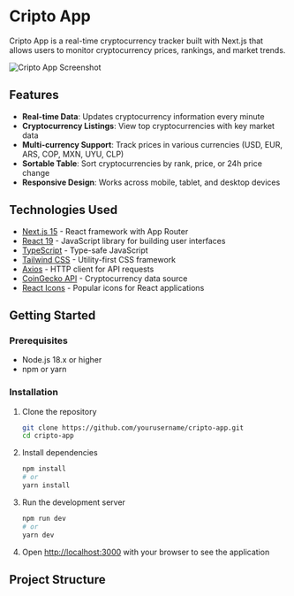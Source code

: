 # Cripto App

Cripto App is a real-time cryptocurrency tracker built with Next.js that allows users to monitor cryptocurrency prices, rankings, and market trends.

![Cripto App Screenshot](public/cripto-app-screenshot.png)

## Features

- **Real-time Data**: Updates cryptocurrency information every minute
- **Cryptocurrency Listings**: View top cryptocurrencies with key market data
- **Multi-currency Support**: Track prices in various currencies (USD, EUR, ARS, COP, MXN, UYU, CLP)
- **Sortable Table**: Sort cryptocurrencies by rank, price, or 24h price change
- **Responsive Design**: Works across mobile, tablet, and desktop devices

## Technologies Used

- [Next.js 15](https://nextjs.org/) - React framework with App Router
- [React 19](https://react.dev/) - JavaScript library for building user interfaces
- [TypeScript](https://www.typescriptlang.org/) - Type-safe JavaScript
- [Tailwind CSS](https://tailwindcss.com/) - Utility-first CSS framework
- [Axios](https://axios-http.com/) - HTTP client for API requests
- [CoinGecko API](https://www.coingecko.com/api/documentation) - Cryptocurrency data source
- [React Icons](https://react-icons.github.io/react-icons/) - Popular icons for React applications

## Getting Started

### Prerequisites

- Node.js 18.x or higher
- npm or yarn

### Installation

1. Clone the repository
   ```bash
   git clone https://github.com/yourusername/cripto-app.git
   cd cripto-app
   ```

2. Install dependencies
   ```bash
   npm install
   # or
   yarn install
   ```

3. Run the development server
   ```bash
   npm run dev
   # or
   yarn dev
   ```

4. Open [http://localhost:3000](http://localhost:3000) with your browser to see the application

## Project Structure
